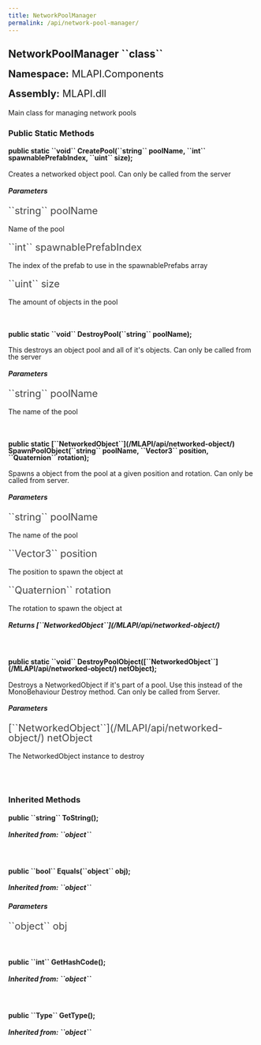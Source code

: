 ```yaml
---
title: NetworkPoolManager
permalink: /api/network-pool-manager/
---
```


<div style="line-height: 1;">
	<h2 markdown="1">NetworkPoolManager ``class``</h2>
	<p style="font-size: 20px;"><b>Namespace:</b> MLAPI.Components</p>
	<p style="font-size: 20px;"><b>Assembly:</b> MLAPI.dll</p>
</div>
<p>Main class for managing network pools</p>

<div>
	<h3 markdown="1">Public Static Methods</h3>
	<div style="line-height: 1;">
		<h4 markdown="1"><b>public static ``void`` CreatePool(``string`` poolName, ``int`` spawnablePrefabIndex, ``uint`` size);</b></h4>
		<p>Creates a networked object pool. Can only be called from the server</p>
		<h5><b>Parameters</b></h5>
		<div>
			<p style="font-size: 20px; color: #444;" markdown="1">``string`` poolName</p>
			<p>Name of the pool</p>
		</div>
		<div>
			<p style="font-size: 20px; color: #444;" markdown="1">``int`` spawnablePrefabIndex</p>
			<p>The index of the prefab to use in the spawnablePrefabs array</p>
		</div>
		<div>
			<p style="font-size: 20px; color: #444;" markdown="1">``uint`` size</p>
			<p>The amount of objects in the pool</p>
		</div>
	</div>
	<br>
	<div style="line-height: 1;">
		<h4 markdown="1"><b>public static ``void`` DestroyPool(``string`` poolName);</b></h4>
		<p>This destroys an object pool and all of it's objects. Can only be called from the server</p>
		<h5><b>Parameters</b></h5>
		<div>
			<p style="font-size: 20px; color: #444;" markdown="1">``string`` poolName</p>
			<p>The name of the pool</p>
		</div>
	</div>
	<br>
	<div style="line-height: 1;">
		<h4 markdown="1"><b>public static [``NetworkedObject``](/MLAPI/api/networked-object/) SpawnPoolObject(``string`` poolName, ``Vector3`` position, ``Quaternion`` rotation);</b></h4>
		<p>Spawns a object from the pool at a given position and rotation. Can only be called from server.</p>
		<h5><b>Parameters</b></h5>
		<div>
			<p style="font-size: 20px; color: #444;" markdown="1">``string`` poolName</p>
			<p>The name of the pool</p>
		</div>
		<div>
			<p style="font-size: 20px; color: #444;" markdown="1">``Vector3`` position</p>
			<p>The position to spawn the object at</p>
		</div>
		<div>
			<p style="font-size: 20px; color: #444;" markdown="1">``Quaternion`` rotation</p>
			<p>The rotation to spawn the object at</p>
		</div>
		<h5 markdown="1"><b>Returns [``NetworkedObject``](/MLAPI/api/networked-object/)</b></h5>
		<div>
			<p></p>
		</div>
	</div>
	<br>
	<div style="line-height: 1;">
		<h4 markdown="1"><b>public static ``void`` DestroyPoolObject([``NetworkedObject``](/MLAPI/api/networked-object/) netObject);</b></h4>
		<p>Destroys a NetworkedObject if it's part of a pool. Use this instead of the MonoBehaviour Destroy method. Can only be called from Server.</p>
		<h5><b>Parameters</b></h5>
		<div>
			<p style="font-size: 20px; color: #444;" markdown="1">[``NetworkedObject``](/MLAPI/api/networked-object/) netObject</p>
			<p>The NetworkedObject instance to destroy</p>
		</div>
	</div>
	<br>
</div>
<br>
<div>
	<h3 markdown="1">Inherited Methods</h3>
	<div style="line-height: 1;">
		<h4 markdown="1"><b>public ``string`` ToString();</b></h4>
		<h5 markdown="1">Inherited from: ``object``</h5>
	</div>
	<br>
	<div style="line-height: 1;">
		<h4 markdown="1"><b>public ``bool`` Equals(``object`` obj);</b></h4>
		<h5 markdown="1">Inherited from: ``object``</h5>
		<h5><b>Parameters</b></h5>
		<div>
			<p style="font-size: 20px; color: #444;" markdown="1">``object`` obj</p>
		</div>
	</div>
	<br>
	<div style="line-height: 1;">
		<h4 markdown="1"><b>public ``int`` GetHashCode();</b></h4>
		<h5 markdown="1">Inherited from: ``object``</h5>
	</div>
	<br>
	<div style="line-height: 1;">
		<h4 markdown="1"><b>public ``Type`` GetType();</b></h4>
		<h5 markdown="1">Inherited from: ``object``</h5>
	</div>
</div>
<br>

